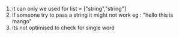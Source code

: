 
1. it can only we used for list = ["string","string"]
2. if someone try to pass a string it might not work  eg : "hello this is mango"
3. its not optimised to check for single word


